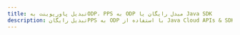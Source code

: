 ---title: تبدیل پاورپوینت بهODP، PPS به ODP مبدل رایگان یا Java SDKdescription: تبدیل رایگانPPS به ODP با استفاده از Java Cloud APIs & SDK. همچنین اسناد Microsoft PowerPoint را در Cloud ایجاد، ویرایش و رندر کنید.---